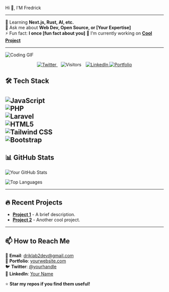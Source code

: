 Hi 👋, I'M Fredrick
<hr>

🌱 Learning **Next.js, Rust, AI, etc.**  
💬 Ask me about **Web Dev, Open Source, or [Your Expertise]**  
⚡ Fun fact: **I once [fun fact about you]** 
🔭 I’m currently working on **[Cool Project](https://github.com/fredd101/exotic-wheels-liart.vercel.app)**  


---


![Coding GIF](https://media.giphy.com/media/L1R1tvI9svkIWwpVYr/giphy.gif)

<div align="center">
  <a href="https://twitter.com/yourhandle">
    <img src="https://img.shields.io/badge/-Twitter-1DA1F2?style=flat&logo=twitter&logoColor=white" alt="Twitter"/>
  </a>
  <img src="https://visitor-badge.laobi.icu/badge?page_id=fredd101.fredd101&label=Profile+Views" alt="Visitors" style="margin: 0 10px;"/>
  <a href="https://linkedin.com/in/yourprofile">
    <img src="https://img.shields.io/badge/-LinkedIn-0077B5?style=flat&logo=linkedin&logoColor=white" alt="LinkedIn"/>
  </a>
  <a href="https://yourportfolio.com">
    <img src="https://img.shields.io/badge/🌐-Portfolio-FF5722?style=flat" alt="Portfolio"/>
  </a>
</div>



## **🛠 Tech Stack**  
![JavaScript](https://img.shields.io/badge/-JavaScript-F7DF1E?style=flat&logo=javascript&logoColor=black)  
![PHP](https://img.shields.io/badge/-PHP-777BB4?style=flat&logo=php&logoColor=white)  
![Laravel](https://img.shields.io/badge/-Laravel-FF2D20?style=flat&logo=laravel&logoColor=white)  
![HTML5](https://img.shields.io/badge/-HTML5-E34F26?style=flat&logo=html5&logoColor=white)  
![Tailwind CSS](https://img.shields.io/badge/-Tailwind_CSS-38B2AC?style=flat&logo=tailwind-css&logoColor=white)  
![Bootstrap](https://img.shields.io/badge/-Bootstrap-7952B3?style=flat&logo=bootstrap&logoColor=white)  
---

## **📊 GitHub Stats**  
![Your GitHub Stats](https://github-readme-stats.vercel.app/api?fredd101=fredd101&show_icons=true&theme=radical)  

![Top Languages](https://github-readme-stats.vercel.app/api/top-langs/?username=yourusername&layout=compact&theme=dark)  

---

## **🔥 Recent Projects**  
- **[Project 1](https://github.com/yourusername/project1)** - A brief description.  
- **[Project 2](https://github.com/yourusername/project2)** - Another cool project.  

---

## **📫 How to Reach Me**  
📧 **Email**: driklab2dev@gmail.com  
🔗 **Portfolio**: [yourwebsite.com](https://yourwebsite.com)  
🐦 **Twitter**: [@yourhandle](https://twitter.com/yourhandle)  
💼 **LinkedIn**: [Your Name](https://linkedin.com/in/yourprofile)  

⭐ **Star my repos if you find them useful!** 

<!--
**Fredd101/Fredd101** is a ✨ _special_ ✨ repository because its `README.md` (this file) appears on your GitHub profile.

Here are some ideas to get you started:

- 🔭 I’m currently working on ...
- 🌱 I’m currently learning ...
- 👯 I’m looking to collaborate on ...
- 🤔 I’m looking for help with ...
- 💬 Ask me about ...
- 📫 How to reach me: ...
- 😄 Pronouns: ...
- ⚡ Fun fact: ...
-->
